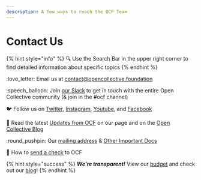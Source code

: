```yaml
---
description: A few ways to reach the OCF Team
---
```


# Contact Us

{% hint style="info" %}
&#x20;:mag: Use the Search Bar in the upper right corner to find detailed information about specific topics
{% endhint %}

&#x20;:love\_letter: Email us at [contact@opencollective.foundation](mailto:contact@opencollective.foundation)

:speech\_balloon: Join [our Slack](https://join.slack.com/t/opencollective/shared\_invite/zt-f43qko76-sD8G\~e\_vQCm4TtpIsM4i\~A) to get in touch with the entire Open Collective community (& join in the #ocf channel)

:bird: Follow us on [Twitter](https://twitter.com/o\_c\_foundation), [Instagram](https://instagram.com/opencollectivefoundation), [Youtube](https://www.youtube.com/c/OpenCollective), and [Facebook](https://www.facebook.com/ocfshares)

:seedling: Read the latest [Updates from OCF](https://opencollective.com/foundation#category-CONNECT) on our page and on the [Open Collective Blog](https://blog.opencollective.com)

:round\_pushpin: Our [mailing address](official-information-and-documents.md#address) & [Other Important Docs](official-information-and-documents.md)

:e-mail: How to [send a check](../how-it-works/financial-contributions/#check-contributions) to OCF



{% hint style="success" %}
_**We’re transparent!**_  View our [budget](https://opencollective.com/foundation/#category-BUDGET) and check out our [blog](https://blog.opencollective.com)!
{% endhint %}
